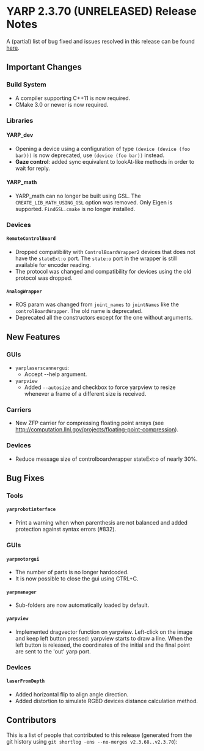 YARP 2.3.70 (UNRELEASED) Release Notes
======================================

A (partial) list of bug fixed and issues resolved in this release can be found
[here](https://github.com/robotology/yarp/issues?q=label%3A%22Fixed+in%3A+YARP+2.3.70%22).


Important Changes
-----------------

### Build System

* A compiler supporting C++11 is now required.
* CMake 3.0 or newer is now required.

### Libraries

#### YARP_dev

* Opening a device using a configuration of type `(device (device (foo bar)))`
  is now deprecated, use `(device (foo bar))` instead.
* **Gaze control**: added sync equivalent to lookAt-like methods in order to wait
  for reply.

#### YARP_math

* YARP_math can no longer be built using GSL. The `CREATE_LIB_MATH_USING_GSL`
  option was removed. Only Eigen is supported. `FindGSL.cmake` is no longer
  installed.

### Devices

#### `RemoteControlBoard`

* Dropped compatibility with `ControlBoardWrapper2` devices that does not have
  the `stateExt:o` port.
  The `state:o` port in the wrapper is still available for encoder reading.
* The protocol was changed and compatibility for devices using the old protocol
  was dropped.

#### `AnalogWrapper`

* ROS param was changed from `joint_names` to `jointNames` like the
  `controlBoardWrapper`. The old name is deprecated.
* Deprecated all the constructors except for the one without arguments.


New Features
------------

### GUIs

* `yarplaserscannergui`:
  * Accept --help argument.
* `yarpview`
  * Added `--autosize` and checkbox to force yarpview to resize whenever a frame
    of a different size is received.

### Carriers

* New ZFP carrier for compressing floating point arrays (see
  http://computation.llnl.gov/projects/floating-point-compression).

### Devices

* Reduce message size of controlboardwrapper stateExt:o of nearly 30%.

Bug Fixes
---------

### Tools

#### `yarprobotinterface`

* Print a warning when when parenthesis are not balanced and added protection
  against syntax errors (#832).

### GUIs

#### `yarpmotorgui`

* The number of parts is no longer hardcoded.
* It is now possible to close the gui using CTRL+C.

#### `yarpmanager`

* Sub-folders are now automatically loaded by default.

#### `yarpview`

*  Implemented dragvector function on yarpview. Left-click on the image and keep left button pressed: yarpview starts to draw a line.
   When the left button is released, the coordinates of the initial and the final point are sent to the 'out' yarp port.

   
### Devices

#### `laserFromDepth`

* Added horizontal flip to align angle direction.
* Added distortion to simulate RGBD devices distance calculation method.


Contributors
------------

This is a list of people that contributed to this release (generated from the
git history using `git shortlog -ens --no-merges v2.3.68..v2.3.70`):

```
```
